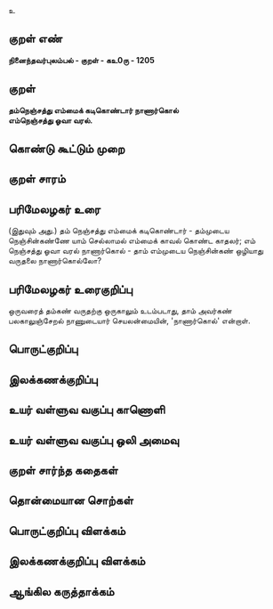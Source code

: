 உ

## குறள் எண் 

**நினைந்தவர்புலம்பல் - குறள் - கஉ0ரு - 1205**

## குறள் 

**தம்நெஞ்சத்து எம்மைக் கடிகொண்டார் நாணார்கொல்  
எம்நெஞ்சத்து ஓவா வரல்.** 

## கொண்டு கூட்டும் முறை


## குறள் சாரம் 


## பரிமேலழகர் உரை

(இதுவும் அது.) தம் நெஞ்சத்து எம்மைக் கடிகொண்டார் - தம்முடைய நெஞ்சின்கண்ணே யாம் செல்லாமல் எம்மைக் காவல் கொண்ட காதலர்; எம் நெஞ்சத்து ஓவா வரல் நாணார்கொல் - தாம் எம்முடைய நெஞ்சின்கண் ஒழியாது வருதலை நாணார்கொல்லோ?

## பரிமேலழகர் உரைகுறிப்பு   

ஒருவரைத் தம்கண் வருதற்கு ஒருகாலும் உடம்படாது, தாம் அவர்கண் பலகாலுஞ்சேறல் நாணுடையார் செயலன்மையின், 'நாணார்கொல்' என்றாள்.

## பொருட்குறிப்பு 


## இலக்கணக்குறிப்பு  


## உயர் வள்ளுவ வகுப்பு காணொளி


## உயர் வள்ளுவ வகுப்பு ஒலி அமைவு 

 
## குறள் சார்ந்த கதைகள் 


## தொன்மையான சொற்கள்


## பொருட்குறிப்பு விளக்கம்


## இலக்கணக்குறிப்பு விளக்கம்


## ஆங்கில கருத்தாக்கம் 


